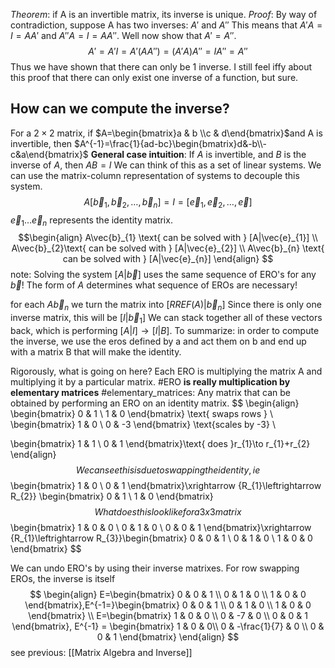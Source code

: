 *Theorem*: if A is an invertible matrix, its inverse is unique.
*Proof*: By way of contradiction, suppose A has two inverses: $A'\text{ and } A''$
This means that $A'A=I=AA'$ and $A''A=I=A A''$. 
Well now show that $A'=A''$. 
$$
A'=A'I=A'(AA'')=(A'A)A''=IA''=A'' 
$$
Thus we have shown that there can only be 1 inverse. I still feel iffy about this proof that there can only exist one inverse of a function, but sure. 
## How can we compute the inverse?
For a $2\times 2$ matrix, if $A=\begin{bmatrix}a & b \\c & d\end{bmatrix}$and A is invertible, then $A^{-1}=\frac{1}{ad-bc}\begin{bmatrix}d&-b\\-c&a\end{bmatrix}$
**General case intuition**: If $A$ is invertible, and $B$ is the inverse of $A$, then $AB=I$
We can think of this as a set of linear systems. We can use the matrix-column representation of systems to decouple this system.
$$
A\left[ \vec{b}_{1} ,\vec{b}_{2},\dots,\vec{b}_{n}\right]  = I = \left[ \vec{e}_{1},\vec{e}_{2},\dots,\vec{e}_{} \right]
$$
$\vec{e}_{1}\dots \vec{e}_{n}$ represents the identity matrix.
$$\begin{align}
A\vec{b}_{1} \text{ can be solved with } [A|\vec{e}_{1}] \\
A\vec{b}_{2}\text{ can be solved with } [A|\vec{e}_{2}] \\
A\vec{b}_{n} \text{ can be solved with } [A|\vec{e}_{n}]
\end{align}
$$
note: Solving the system $[A|\vec{b}]$ uses the same sequence of ERO's for any $\vec{b}$! The form of $A$ determines what sequence of EROs are necessary!

for each $A\vec{b}_{n}$ we turn the matrix into $\left[ RREF(A)|\vec{b}_{n} \right]$
Since there is only one inverse matrix, this will be $\left[ I|\vec{b}_{1} \right]$
We can stack together all of these vectors back, which is performing $\left[ A|I \right]\to[I|B]$. To summarize: in order to compute the inverse, we use the eros defined by a and act them on b and end up with a matrix B that will make the identity. 

Rigorously, what is going on here?
Each ERO is multiplying the matrix A and multiplying it by a particular matrix. #ERO **is really multiplication by elementary matrices**
#elementary_matrices: Any matrix that can be obtained by performing an ERO on an identity matrix. 
$$
\begin{align}
\begin{bmatrix}
0 & 1 \\
1 & 0
\end{bmatrix} \text{ swaps rows }  \\
\begin{bmatrix}
1 & 0 \\
0 & -3
\end{bmatrix} \text{scales by -3} \\

\begin{bmatrix}
1 & 1 \\
0 & 1
\end{bmatrix}\text{ does }r_{1}\to r_{1}+r_{2} 
\end{align}
$$
We can see this is due to swapping the identity, ie
$$
\begin{bmatrix}
1 & 0 \\
0 & 1
\end{bmatrix}\xrightarrow {R_{1}\leftrightarrow R_{2}} \begin{bmatrix}
0 & 1 \\
1 & 0
\end{bmatrix}
$$
What does this look like for a 3x3 matrix
$$
\begin{bmatrix}
1 & 0 & 0 \\
0 & 1 & 0 \\
0 & 0 & 1
\end{bmatrix}\xrightarrow {R_{1}\leftrightarrow R_{3}}\begin{bmatrix}
0 & 0 & 1 \\
0 & 1 & 0 \\
1 & 0 & 0
\end{bmatrix}
$$

We can undo ERO's by using their inverse matrixes.
For row swapping EROs, the inverse is itself
$$
\begin{align}
E=\begin{bmatrix}
0 & 0 & 1 \\
0 & 1 & 0 \\
1 & 0 & 0
\end{bmatrix},E^{-1=}\begin{bmatrix}
0 & 0 & 1 \\
0 & 1 & 0 \\
1 & 0 & 0
\end{bmatrix}
 \\
E=\begin{bmatrix}
1 & 0 & 0 \\
0 & -7 & 0 \\
0 & 0 & 1
\end{bmatrix}, E^{-1} = \begin{bmatrix}
1 & 0 & 0\\
0 & -\frac{1}{7} & 0 \\
0 & 0 & 1
\end{bmatrix}
\end{align}
$$
see previous: [[Matrix Algebra and Inverse]]
